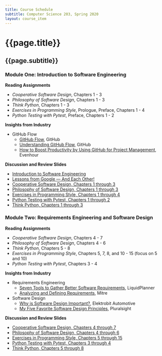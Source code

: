 ```yaml
---
title: Course Schedule
subtitle: Computer Science 203, Spring 2020
layout: course_item
---
```


# {{page.title}}
## {{page.subtitle}}

### Module One: Introduction to Software Engineering

**Reading Assignments**

- <em>Cooperative Software Design</em>, Chapters 1 - 3
- <em>Philosophy of Software Design</em>, Chapters 1 - 3
- <em>Think Python</em>, Chapters 1 - 3
- <em>Exercises in Programming Style</em>, Prologue, Preface, Chapters 1 - 4
- <em>Python Testing with Pytest</em>, Preface, Chapters 1 - 2

**Insights from Industry**

- GitHub Flow
    - [GitHub Flow](http://scottchacon.com/2011/08/31/github-flow.html), GitHub
    - [Understanding GitHub Flow](https://guides.github.com/introduction/flow/), GitHub
    - [How to Boost Productivity by Using GitHub for Project
    Management](https://everhour.com/blog/project-management-using-github/),
    Evenhour

**Discussion and Review Slides**

<ul>

<li> <a target="_blank" rel="noopener" href = "{{site.baseurl}}teaching/cs203S2020/provide/slides/cs203_introduction.html">Introduction to Software Engineering</a>

<li> <a target="_blank" rel="noopener" href = "{{site.baseurl}}teaching/cs203S2020/provide/slides/cs203_lessons_from_google.html">Lessons from Google &mdash; And Each Other!</a>

<li> <a target="_blank" rel="noopener" href = "{{site.baseurl}}teaching/cs203S2020/provide/slides/cs203_cooperative_ch1to3.html">Cooperative Software Design, Chapters 1 through 3</a>

<li> <a target="_blank" rel="noopener" href = "{{site.baseurl}}teaching/cs203S2020/provide/slides/cs203_philosophy_ch1to3.html">Philosophy of Software Design, Chapters 1 through 3</a>

<li> <a target="_blank" rel="noopener" href = "{{site.baseurl}}teaching/cs203S2020/provide/slides/cs203_programmingstyle_ch1to4.html">Exercises in Programming Style, Chapters 1 through 4</a>

<li> <a target="_blank" rel="noopener" href = "{{site.baseurl}}teaching/cs203S2020/provide/slides/cs203_pytest_ch1to2.html">Python Testing with Pytest, Chapters 1 through 2</a>

<li> <a target="_blank" rel="noopener" href = "{{site.baseurl}}teaching/cs203S2020/provide/slides/cs203_thinkpython_ch1to3.html">Think Python, Chapters 1 through 3</a>

</ul>

### Module Two: Requirements Engineering and Software Design

**Reading Assignments**

- <em>Cooperative Software Design</em>, Chapters 4 - 7
- <em>Philosophy of Software Design</em>, Chapters 4 - 6
- <em>Think Python</em>, Chapters 5 - 8
- <em>Exercises in Programming Style</em>, Chapters 5, 7, 8, and 10 - 15 (focus on 5 and 10)
- <em>Python Testing with Pytest</em>, Chapters 3 - 4

**Insights from Industry**

- Requirements Engineering
  - [Seven Tools to Gather Better Software Requirements](https://www.liquidplanner.com/blog/7-tools-to-gather-better-software-requirements/), LiquidPlanner
  - [Analyzing and Defining Requirements](https://www.mitre.org/publications/systems-engineering-guide/se-lifecycle-building-blocks/requirements-engineering/analyzing-and-defining-requirements), Mitre
- Software Design
  - [Why is Software Design Important?](https://hackernoon.com/why-software-design-is-important-9ecbea883bbb), Elektrobit Automotive
  - [My Five Favorite Software Design Principles](https://dev.to/pluralsight/my-5-favorite-software-design-principles-4ech), Pluralsight

**Discussion and Review Slides**

<ul>

<li> <a target="_blank" rel="noopener" href = "{{site.baseurl}}teaching/cs203S2020/provide/slides/cs203_cooperative_ch4to7.html">Cooperative Software Design, Chapters 4 through 7</a>

<li> <a target="_blank" rel="noopener" href = "{{site.baseurl}}teaching/cs203S2020/provide/slides/cs203_philosophy_ch4to6.html">Philosophy of Software Design, Chapters 4 through 6</a>

<li> <a target="_blank" rel="noopener" href = "{{site.baseurl}}teaching/cs203S2020/provide/slides/cs203_programmingstyle_ch5to15.html">Exercises in Programming Style, Chapters 5 through 15</a>

<li> <a target="_blank" rel="noopener" href = "{{site.baseurl}}teaching/cs203S2020/provide/slides/cs203_pytest_ch3to4.html">Python Testing with Pytest, Chapters 3 through 4</a>

<li> <a target="_blank" rel="noopener" href = "{{site.baseurl}}teaching/cs203S2020/provide/slides/cs203_thinkpython_ch5to8.html">Think Python, Chapters 5 through 8</a>

</ul>
